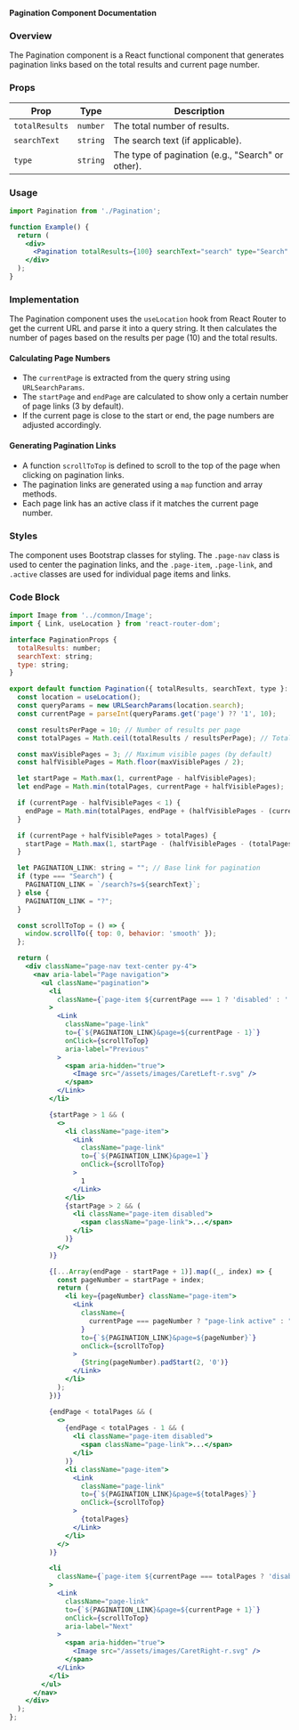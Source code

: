 **Pagination Component Documentation**

### Overview

The Pagination component is a React functional component that generates pagination links based on the total results and current page number.

### Props

| Prop | Type | Description |
| --- | --- | --- |
| `totalResults` | `number` | The total number of results. |
| `searchText` | `string` | The search text (if applicable). |
| `type` | `string` | The type of pagination (e.g., "Search" or other). |

### Usage

```jsx
import Pagination from './Pagination';

function Example() {
  return (
    <div>
      <Pagination totalResults={100} searchText="search" type="Search" />
    </div>
  );
}
```

### Implementation

The Pagination component uses the `useLocation` hook from React Router to get the current URL and parse it into a query string. It then calculates the number of pages based on the results per page (10) and the total results.

#### Calculating Page Numbers

*   The `currentPage` is extracted from the query string using `URLSearchParams`.
*   The `startPage` and `endPage` are calculated to show only a certain number of page links (3 by default).
*   If the current page is close to the start or end, the page numbers are adjusted accordingly.

#### Generating Pagination Links

*   A function `scrollToTop` is defined to scroll to the top of the page when clicking on pagination links.
*   The pagination links are generated using a `map` function and array methods.
*   Each page link has an active class if it matches the current page number.

### Styles

The component uses Bootstrap classes for styling. The `.page-nav` class is used to center the pagination links, and the `.page-item`, `.page-link`, and `.active` classes are used for individual page items and links.

### Code Block
```jsx
import Image from '../common/Image';
import { Link, useLocation } from 'react-router-dom';

interface PaginationProps {
  totalResults: number;
  searchText: string;
  type: string;
}

export default function Pagination({ totalResults, searchText, type }: PaginationProps) {
  const location = useLocation();
  const queryParams = new URLSearchParams(location.search);
  const currentPage = parseInt(queryParams.get('page') ?? '1', 10);

  const resultsPerPage = 10; // Number of results per page
  const totalPages = Math.ceil(totalResults / resultsPerPage); // Total number of pages

  const maxVisiblePages = 3; // Maximum visible pages (by default)
  const halfVisiblePages = Math.floor(maxVisiblePages / 2);

  let startPage = Math.max(1, currentPage - halfVisiblePages);
  let endPage = Math.min(totalPages, currentPage + halfVisiblePages);

  if (currentPage - halfVisiblePages < 1) {
    endPage = Math.min(totalPages, endPage + (halfVisiblePages - (currentPage - 1)));
  }

  if (currentPage + halfVisiblePages > totalPages) {
    startPage = Math.max(1, startPage - (halfVisiblePages - (totalPages - currentPage)));
  }

  let PAGINATION_LINK: string = ""; // Base link for pagination
  if (type === "Search") {
    PAGINATION_LINK = `/search?s=${searchText}`;
  } else {
    PAGINATION_LINK = "?";
  }

  const scrollToTop = () => {
    window.scrollTo({ top: 0, behavior: 'smooth' });
  };

  return (
    <div className="page-nav text-center py-4">
      <nav aria-label="Page navigation">
        <ul className="pagination">
          <li
            className={`page-item ${currentPage === 1 ? 'disabled' : ''}`}
          >
            <Link
              className="page-link"
              to={`${PAGINATION_LINK}&page=${currentPage - 1}`}
              onClick={scrollToTop}
              aria-label="Previous"
            >
              <span aria-hidden="true">
                <Image src="/assets/images/CaretLeft-r.svg" />
              </span>
            </Link>
          </li>

          {startPage > 1 && (
            <>
              <li className="page-item">
                <Link
                  className="page-link"
                  to={`${PAGINATION_LINK}&page=1`}
                  onClick={scrollToTop}
                >
                  1
                </Link>
              </li>
              {startPage > 2 && (
                <li className="page-item disabled">
                  <span className="page-link">...</span>
                </li>
              )}
            </>
          )}

          {[...Array(endPage - startPage + 1)].map((_, index) => {
            const pageNumber = startPage + index;
            return (
              <li key={pageNumber} className="page-item">
                <Link
                  className={
                    currentPage === pageNumber ? "page-link active" : "page-link"
                  }
                  to={`${PAGINATION_LINK}&page=${pageNumber}`}
                  onClick={scrollToTop}
                >
                  {String(pageNumber).padStart(2, '0')}
                </Link>
              </li>
            );
          })}

          {endPage < totalPages && (
            <>
              {endPage < totalPages - 1 && (
                <li className="page-item disabled">
                  <span className="page-link">...</span>
                </li>
              )}
              <li className="page-item">
                <Link
                  className="page-link"
                  to={`${PAGINATION_LINK}&page=${totalPages}`}
                  onClick={scrollToTop}
                >
                  {totalPages}
                </Link>
              </li>
            </>
          )}

          <li
            className={`page-item ${currentPage === totalPages ? 'disabled' : ''}`}
          >
            <Link
              className="page-link"
              to={`${PAGINATION_LINK}&page=${currentPage + 1}`}
              onClick={scrollToTop}
              aria-label="Next"
            >
              <span aria-hidden="true">
                <Image src="/assets/images/CaretRight-r.svg" />
              </span>
            </Link>
          </li>
        </ul>
      </nav>
    </div>
  );
};
```
